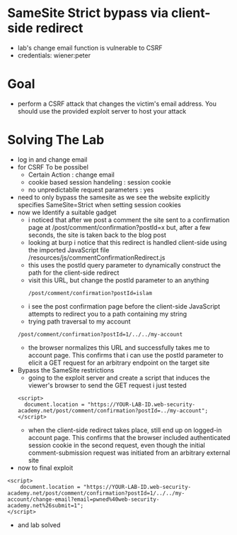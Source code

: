 # SameSite Strict bypass via client-side redirect
- lab's change email function is vulnerable to CSRF
- credentials: wiener:peter
# Goal
- perform a CSRF attack that changes the victim's email address. You should use the provided exploit server to host your attack
# Solving The Lab
- log in and change email
- for CSRF To be possibel
  - Certain Action : change email
  - cookie based session handeling : session cookie
  - no unpredictablle request parameters : yes
- need to only bypass the samesite as we see the website explicitly specifies SameSite=Strict when setting session cookies
- now we Identify a suitable gadget
  - i noticed that after we post a comment the site sent to a confirmation page at /post/comment/confirmation?postId=x but, after a few seconds, the site is taken back to the blog post
  - looking at burp i notice that this redirect is handled client-side using the imported JavaScript file /resources/js/commentConfirmationRedirect.js
  - this uses the postId query parameter to dynamically construct the path for the client-side redirect
  - visit this URL, but change the postId parameter to an anything
    ```
    /post/comment/confirmation?postId=islam
    ```
  - i see the post confirmation page before the client-side JavaScript attempts to redirect you to a path containing my string
  - trying path traversal to my account
  ```
  /post/comment/confirmation?postId=1/../../my-account
  ```
  - the browser normalizes this URL and successfully takes me to  account page. This confirms that i can use the postId parameter to elicit a GET request for an arbitrary endpoint on the target site
- Bypass the SameSite restrictions
  - going to the exploit server and create a script that induces the viewer's browser to send the GET request i just tested
  ```
  <script>
    document.location = "https://YOUR-LAB-ID.web-security-academy.net/post/comment/confirmation?postId=../my-account";
  </script>
  ```
  - when the client-side redirect takes place,  still end up on logged-in account page. This confirms that the browser included  authenticated session cookie in the second request, even though the initial comment-submission request was initiated from an arbitrary external site
- now to final exploit
```
<script>
    document.location = "https://YOUR-LAB-ID.web-security-academy.net/post/comment/confirmation?postId=1/../../my-account/change-email?email=pwned%40web-security-academy.net%26submit=1";
</script>
```
- and lab solved
